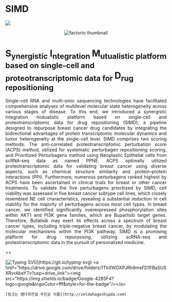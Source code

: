 # SIMD
<img src="https://capsule-render.vercel.app/api?type=waving&color=BDBDC8&height=150&section=header" />

<p align="center">
  <img src="https://github.com/SMID-SYL/SMID/assets/149923570/2ef2842d-838d-4f36-b219-9d751cf2add6" alt="factorio thumbnail"/>
</p> 

**S<sub>ynergistic</sub> I<sub>ntegration </sub> M<sub>utualistic platform based on single-cell and proteotranscriptomic data for </sub>D<sub>rug repositioning</sub>**
==

<div align="justify">
Single-cell RNA and multi-omic sequencing technologies have facilitated comprehensive analyses of multilevel molecular state heterogeneity across various stages of disease. To this end, we introduced a synergistic integration mutualistic platform based on single-cell and proteotranscriptomic data for drug repositioning (SIMD), a pipeline designed to repurpose breast cancer drug candidates by integrating the bidirectional advantages of protein transcriptomic molecular dynamics and tumor heterogeneity at the single-cell level. SIMD comprises two scoring methods. The anti-correlated proteotranscriptomic perturbation score (ACPS) method, utilized for systematic perturbagen repositioning scoring, and Prioritized Perturbagens method using Neoplastic Epithelial cells from scRNA-seq data as named PPNE.
ACPS optimally utilized proteotranscriptomic data for validating breast cancer using diverse aspects, such as chemical structure similarity and protein–protein interactions (PPI). Furthermore, numerous perturbagens ranked highest by ACPS have been ascertained in clinical trials for breast or other cancer treatments. To validate the five perturbagens prioritized by SIMD, cell viability was assessed in five breast cancer subtype cell lines, which closely resembled NE cell characteristics, revealing a substantial reduction in cell viability for the majority of perturbagens across most cell types. In breast cancer, we identified significantly overexpressed phosphorylation sites within AKT1 and PI3K gene families, which are Buparlisib target genes. Therefore, Bufalisib may exert its effects across a spectrum of breast cancer types, including triple-negative breast cancer, by modulating the molecular mechanisms within the PI3K pathway. SIMD is a promising platform for drug repurposing, utilizing scRNA-seq and proteotranscriptomic data in the pursuit of personalized medicine.
</div>

==


[![Typing SVG](https://readme-typing-svg.demolab.com?font=Fira+Code&pause=1000&random=false&width=435&lines=data+can+downloaded+by+click+icon.)](https://git.io/typing-svg)
<a href="https://drive.google.com/drive/folders/1ThXWDXPJRh9msFD1FBa5USXRvrAbeYTv?usp=drive_link"><img src="https://img.shields.io/badge/Google-4285F4?logo=google&logoColor=fff&style=for-the-badge"/></a>


```
[링크는 젤다의전설 주인공 이름](http://zeldahagoshipda.com)
```




